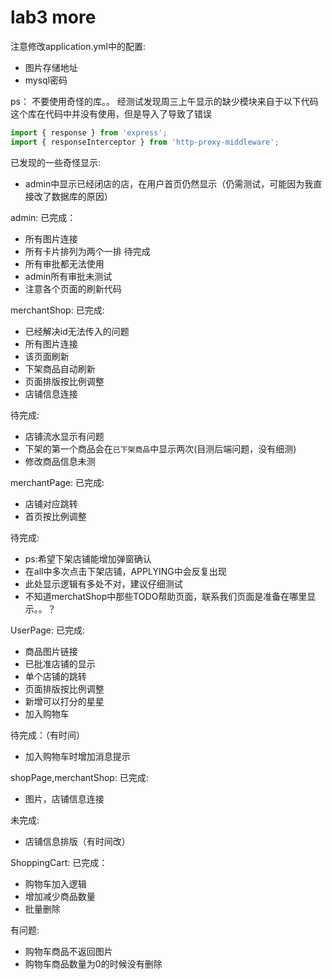 # lab3 more

注意修改application.yml中的配置:
  * 图片存储地址
  * mysql密码

ps： 不要使用奇怪的库。。
经测试发现周三上午显示的缺少模块来自于以下代码
这个库在代码中并没有使用，但是导入了导致了错误
```javascript
import { response } from 'express';
import { responseInterceptor } from 'http-proxy-middleware';
```

已发现的一些奇怪显示:
  * admin中显示已经闭店的店，在用户首页仍然显示（仍需测试，可能因为我直接改了数据库的原因）

admin:
  已完成：
   * 所有图片连接
   * 所有卡片排列为两个一排
  待完成
   * 所有审批都无法使用
   * admin所有审批未测试
   * 注意各个页面的刷新代码
  
merchantShop:
   已完成:
   * 已经解决id无法传入的问题
   * 所有图片连接
   * 该页面刷新
   * 下架商品自动刷新
   * 页面排版按比例调整
   * 店铺信息连接

   待完成:
   * 店铺流水显示有问题
   * 下架的第一个商品会在`已下架商品`中显示两次(目测后端问题，没有细测)
   * 修改商品信息未测

merchantPage:
   已完成:
   * 店铺对应跳转
   * 首页按比例调整
  
   待完成:
   * ps:希望下架店铺能增加弹窗确认
   * 在all中多次点击下架店铺，APPLYING中会反复出现
   * 此处显示逻辑有多处不对，建议仔细测试
   * 不知道merchatShop中那些TODO帮助页面，联系我们页面是准备在哪里显示。。？

UserPage:
   已完成:
   * 商品图片链接
   * 已批准店铺的显示
   * 单个店铺的跳转
   * 页面排版按比例调整
   * 新增可以打分的星星
   * 加入购物车

   待完成：（有时间）
   * 加入购物车时增加消息提示

shopPage,merchantShop:
   已完成:
   * 图片，店铺信息连接
  
   未完成:
   * 店铺信息排版（有时间改）

ShoppingCart:
   已完成：
   * 购物车加入逻辑
   * 增加减少商品数量
   * 批量删除
   
   有问题:
   * 购物车商品不返回图片
   * 购物车商品数量为0的时候没有删除
